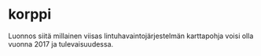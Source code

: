 # korppi
Luonnos siitä millainen viisas lintuhavaintojärjestelmän karttapohja voisi olla vuonna 2017 ja tulevaisuudessa.
